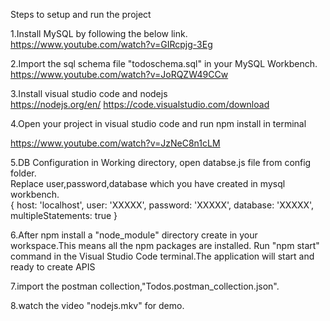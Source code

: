 
Steps to setup and run the project

1.Install MySQL by following the below link.<br />
https://www.youtube.com/watch?v=GIRcpjg-3Eg

2.Import the sql schema file "todoschema.sql" in your MySQL Workbench.<br />
https://www.youtube.com/watch?v=JoRQZW49CCw

3.Install visual studio code and nodejs <br />
https://nodejs.org/en/
https://code.visualstudio.com/download<br />

4.Open your project in visual studio code and run npm install in terminal<br />

https://www.youtube.com/watch?v=JzNeC8n1cLM<br />

5.DB Configuration in Working directory, open databse.js file from config folder.<br />
Replace user,password,database which you have created in mysql workbench.<br />
{
host: 'localhost',
user: 'XXXXX',
password: 'XXXXX',
database: 'XXXXX',
multipleStatements: true
}<br />

6.After npm install a "node_module" directory create in your workspace.This means all the npm packages are installed.
Run "npm start" command in the Visual Studio Code terminal.The application will start and ready to create APIS<br />

7.import the postman collection,"Todos.postman_collection.json".<br />

8.watch the video "nodejs.mkv" for demo.<br />

 
